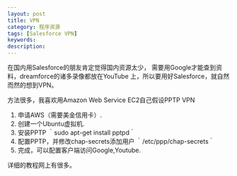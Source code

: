 ```yaml
---
layout: post
title: VPN
category: 程序资源
tags: [Salesforce VPN] 
keywords: 
description: 
---
```


在国内用Salesforce的朋友肯定觉得国内资源太少，
需要用Google才能查到资料，dreamforce的诸多录像都放在YouTube
上，所以要用好Salesforce，就自然而然的想到VPN。

方法很多，我喜欢用Amazon Web Service EC2自己假设PPTP VPN

1. 申请AWS（需要美金信用卡）.
2. 创建一个Ubuntu虚拟机.
3. 安装PPTP ｀sudo apt-get install pptpd｀
4. 配置PPTP，并修改chap-secrets添加用户 ｀/etc/ppp/chap-secrets｀
5. 完成，可以配置客户端访问Google,Youtube.

详细的教程网上有很多。

